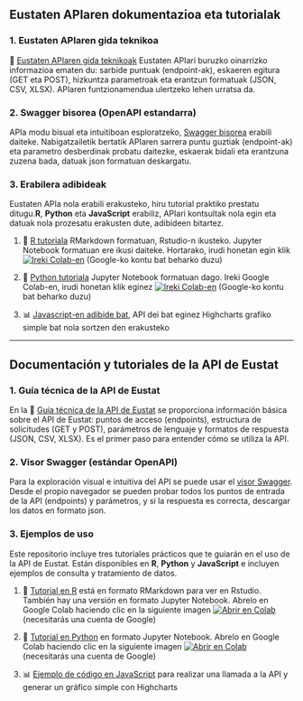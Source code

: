 
## Eustaten APIaren dokumentazioa eta tutorialak     

###  **1. Eustaten APIaren gida teknikoa**
📘 [Eustaten APIaren gida teknikoak](doc/API_doc_eu.md) Eustaten APIari buruzko oinarrizko informazioa ematen du: sarbide puntuak (endpoint-ak), eskaeren egitura (GET eta POST), hizkuntza parametroak eta erantzun formatuak (JSON, CSV, XLSX). APIaren funtzionamendua ulertzeko lehen urratsa da.

### 2. Swagger bisorea (OpenAPI estandarra)

APIa modu bisual eta intuitiboan esploratzeko, [Swagger bisorea](https://uxue-sudupe.github.io/API-Eustat/swagger/eu/) erabili daiteke. Nabigatzailetik bertatik 
APIaren sarrera puntu guztiak (endpoint-ak) eta parametro desberdinak probatu daitezke, eskaerak bidali eta erantzuna zuzena bada, datuak json formatuan deskargatu.

### 3. Erabilera adibideak
Eustaten APIa nola erabili erakusteko, hiru tutorial praktiko prestatu ditugu.**R**, **Python** eta **JavaScript** erabiliz, APIari kontsultak nola egin eta datuak nola prozesatu erakusten dute, adibideen bitartez.

1. 📘 [R tutoriala](/code_examples/eu/tutorial_R_eu.Rmd) RMarkdown formatuan, Rstudio-n ikusteko. Jupyter Notebook formatuan ere ikusi daiteke. Hortarako, irudi honetan egin klik [![Ireki Colab-en](https://colab.research.google.com/assets/colab-badge.svg)](https://colab.research.google.com/github/uxue-sudupe/API-Eustat/blob/main/code_examples/eu/tutorial_R_eu.ipynb) (Google-ko kontu bat beharko duzu)
   
2. 📙 [Python tutoriala](/code_examples/eu/tutorial_Python_eu.ipynb)  Jupyter Notebook formatuan dago. Ireki Google Colab-en, irudi honetan klik eginez [![Ireki Colab-en](https://colab.research.google.com/assets/colab-badge.svg)](https://colab.research.google.com/github/uxue-sudupe/API-Eustat/blob/main/code_examples/eu/tutorial_Python_eu.ipynb) (Google-ko kontu bat beharko duzu)
   
3. 📊 [Javascript-en adibide bat](https://uxue-sudupe.github.io/API-Eustat/code_examples/eu/tutorial_highcharts_eu.html), API dei bat eginez Highcharts grafiko simple bat nola sortzen den erakusteko

  ---
  
## Documentación y tutoriales de la API de Eustat  

###  **1. Guía técnica de la API de Eustat**

En la 📘 [Guía técnica de la API de Eustat](doc/API_doc_es.md) se proporciona información básica sobre el API de Eustat: puntos de acceso (endpoints), estructura de solicitudes (GET y POST), parámetros de lenguaje y formatos de respuesta (JSON, CSV, XLSX). Es el primer paso para entender cómo se utiliza la API.

### 2. Visor Swagger (estándar OpenAPI)

Para la exploración visual e intuitiva del API se puede usar el [visor Swagger](https://uxue-sudupe.github.io/API-Eustat/swagger/es/). Desde el propio navegador se pueden probar todos 
los puntos de entrada de la API (endpoints) y parámetros, y si la respuesta es correcta, descargar los datos en formato json.

### 3. Ejemplos de uso

Este repositorio incluye tres tutoriales prácticos que te guiarán en el uso de la API de Eustat. Están disponibles en **R**, **Python** y **JavaScript** e incluyen ejemplos de consulta y tratamiento de datos.

1. 📘 [Tutorial en R](/code_examples/es/tutorial_R_es.Rmd) está en formato RMarkdown para ver en Rstudio. También hay una versión en formato Jupyter Notebook. Abrelo en Google Colab haciendo clic en la siguiente imagen [![Abrir en Colab](https://colab.research.google.com/assets/colab-badge.svg)](https://colab.research.google.com/github/uxue-sudupe/API-Eustat/blob/main/code_examples/es/tutorial_R_es.ipynb) (necesitarás una cuenta de Google)
   
2. 📙 [Tutorial en Python](/code_examples/es/tutorial_Python_es.ipynb) en formato Jupyter Notebook. Abrelo en Google Colab haciendo clic en la siguiente imagen [![Abrir en Colab](https://colab.research.google.com/assets/colab-badge.svg)](https://colab.research.google.com/github/uxue-sudupe/API-Eustat/blob/main/code_examples/es/tutorial_Python_es.ipynb) (necesitarás una cuenta de Google)
   
3. 📊 [Ejemplo de código en JavaScript](https://uxue-sudupe.github.io/API-Eustat/code_examples/es/tutorial_highcharts_es.html) para realizar una llamada a la API y generar un gráfico simple con Highcharts

